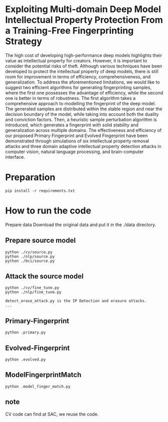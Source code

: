 # Exploiting Multi-domain Deep Model Intellectual Property Protection From a Training-Free Fingerprinting Strategy
The high cost of developing high-performance deep models highlights their value as intellectual property for creators. However, it is important to consider the potential risks of theft. Although various techniques have been developed to protect the intellectual property of deep models, there is still room for improvement in terms of efficiency, comprehensiveness, and generalization. To address the aforementioned limitations, we would like to suggest two efficient algorithms for generating fingerprinting samples, where the first one possesses the advantage of efficiency, while the second one is better in terms of robustness. The first algorithm takes a comprehensive approach to modelling the fingerprint of the deep model. The generated samples are distributed within the stable region and near the decision boundary of the model, while taking into account both the duality and conviction factors. Then, a heuristic sample perturbation algorithm is introduced, which generates a fingerprint with solid stability and generalization across multiple domains. The effectiveness and efficiency of our proposed Primary Fingerprint and Evolved Fingerprint have been demonstrated through simulations of six intellectual property removal attacks and three domain adaptive intellectual property detection attacks in computer vision, natural language processing, and brain-computer interface.

# Preparation
```
pip install -r requirements.txt
```
# How to run the code
Prepare data
Download the original data and put it in the ./data directory.

## Prepare source model
```
python ./cv/source.py
python ./nlp/source.py
python ./bci/source.py
```
## Attack the source model
```
python ./cv/fine_tune.py
python ./nlp/fine_tune.py

detect_erase_attack.py is the IP Detection and erasure attacks.
...
```
## Primary-Fingerprint
```
python .primary.py
```
## Evolved-Fingerprint
```
python .evolved.py
```
## ModelFingerprintMatch
```
python .model_finger_match.py
```
## note
CV code can find at SAC, we reuse the code.
